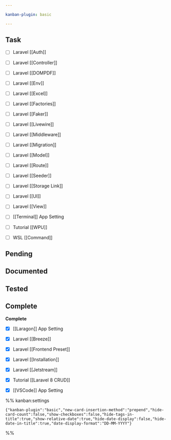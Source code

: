 ```yaml
---

kanban-plugin: basic

---
```


## Task

- [ ] Laravel [[Auth]]
- [ ] Laravel [[Controller]]
- [ ] Laravel [[DOMPDF]]
- [ ] Laravel [[Env]]
- [ ] Laravel [[Excel]]
- [ ] Laravel [[Factories]]
- [ ] Laravel [[Faker]]
- [ ] Laravel [[Livewire]]
- [ ] Laravel [[Middleware]]
- [ ] Laravel [[Migration]]
- [ ] Laravel [[Model]]
- [ ] Laravel [[Route]]
- [ ] Laravel [[Seeder]]
- [ ] Laravel [[Storage Link]]
- [ ] Laravel [[UI]]
- [ ] Laravel [[View]]
- [ ] [[Terminal]] App Setting
- [ ] Tutorial [[WPU]]
- [ ] WSL [[Command]]


## Pending



## Documented



## Tested



## Complete

**Complete**
- [x] [[Laragon]] App Setting
- [x] Laravel [[Breeze]]
- [x] Laravel [[Frontend Preset]]
- [x] Laravel [[Installation]]
- [x] Laravel [[Jetstream]]
- [x] Tutorial [[Laravel 8 CRUD]]
- [x] [[VSCode]] App Setting




%% kanban:settings
```
{"kanban-plugin":"basic","new-card-insertion-method":"prepend","hide-card-count":false,"show-checkboxes":false,"hide-tags-in-title":true,"show-relative-date":true,"hide-date-display":false,"hide-date-in-title":true,"date-display-format":"DD-MM-YYYY"}
```
%%